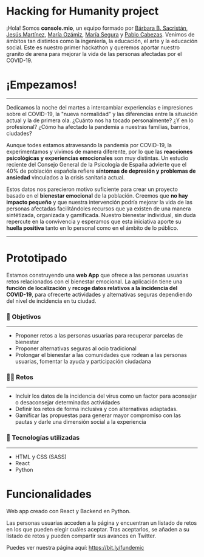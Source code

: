 # Hacking for Humanity project

¡Hola! Somos **console.mio**, un equipo formado por [Bárbara B. Sacristán](https://www.linkedin.com/in/barbarabsacristan/), [Jesús Martínez](https://www.linkedin.com/in/susomartinez/), [María Ozámiz](https://www.linkedin.com/in/mariaozamiz/), [María Segura](https://www.linkedin.com/in/seguramaria/) y [Pablo Cabezas](https://www.linkedin.com/in/headsrooms/). Venimos de ámbitos tan distintos como la ingeniería, la educación, el arte y la educación social. Este es nuestro primer hackathon y queremos aportar nuestro granito de arena para mejorar la vida de las personas afectadas por el COVID-19.

# ¡Empezamos!

---

Dedicamos la noche del martes a intercambiar experiencias e impresiones sobre el COVID-19, la "nueva normalidad" y las diferencias entre la situación actual y la de primera ola. ¿Cuánto nos ha tocado personalmente? ¿Y en lo profesional? ¿Cómo ha afectado la pandemia a nuestras familias, barrios, ciudades?

Aunque todes estamos atravesando la pandemia por COVID-19, la experimentamos y vivimos de manera diferente, por lo que las **reacciones psicológicas y experiencias emocionales** son muy distintas. Un estudio reciente del Consejo General de la Psicología de España advierte que el 40% de población española refiere **síntomas de depresión y problemas de ansiedad** vinculados a la crisis sanitaria actual.

Estos datos nos parecieron motivo suficiente para crear un proyecto basado en el **bienestar emocional** de la población. Creemos que **no hay impacto pequeño** y que nuestra intervención podría mejorar la vida de las personas afectadas facilitándoles recursos que ya existen de una manera sintétizada, organizada y gamificada. Nuestro bienestar individual, sin duda repercute en la convivencia y esperamos que esta iniciativa aporte su **huella positiva** tanto en lo personal como en el ámbito de lo público.

---

# Prototipado

Estamos construyendo una **web App** que ofrece a las personas usuarias retos relacionados con el bienestar emocional. La aplicación tiene una **función de localización** y **recoge datos relativos a la incidencia del COVID-19**, para ofrecerte actividades y alternativas seguras dependiendo del nivel de incidencia en tu ciudad.

### 🎯 Objetivos

---

- Proponer retos a las personas usuarias para recuperar parcelas de bienestar
- Proponer alternativas seguras al ocio tradicional
- Prolongar el bienestar a las comunidades que rodean a las personas usuarias, fomentar la ayuda y participación ciudadana

### 🧗‍♀️ Retos

---

- Incluir los datos de la incidencia del virus como un factor para aconsejar o desaconsejar determinadas actividades
- Definir los retos de forma inclusiva y con alternativas adaptadas.
- Gamificar las propuestas para generar mayor compromiso con las pautas y darle una dimensión social a la experiencia

### 🧰 Tecnologías utilizadas

---

- HTML y CSS (SASS)
- React
- Python

# Funcionalidades

Web app creado con React y Backend en Python.

Las personas usuarias acceden a la página y encuentran un listado de retos en los que pueden elegir cuáles aceptar.
Tras aceptarlos, se añaden a su listado de retos y pueden compartir sus avances en Twitter.

Puedes ver nuestra página aquí: https://bit.ly/fundemic
